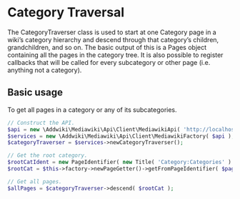 # Category Traversal

The CategoryTraverser class is used to start at one Category page in a wiki’s category hierarchy and descend through that category’s children, grandchildren, and so on. The basic output of this is a Pages object containing all the pages in the category tree. It is also possible to register callbacks that will be called for every subcategory or other page (i.e. anything not a category).

## Basic usage

To get all pages in a category or any of its subcategories.

```php
// Construct the API.
$api = new \Addwiki\Mediawiki\Api\Client\MediawikiApi( 'http://localhost/w/api.php' );
$services = new \Addwiki\Mediawiki\Api\Client\MediawikiFactory( $api );
$categoryTraverser = $services->newCategoryTraverser();

// Get the root category.
$rootCatIdent = new PageIdentifier( new Title( 'Category:Categories' ) );
$rootCat = $this->factory->newPageGetter()->getFromPageIdentifier( $pageIdentifier );

// Get all pages.
$allPages = $categoryTraverser->descend( $rootCat );
```
